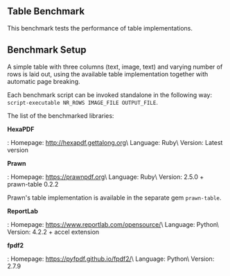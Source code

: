 ## Table Benchmark

This benchmark tests the performance of table implementations.


## Benchmark Setup

A simple table with three columns (text, image, text) and varying number of rows is laid out, using
the available table implementation together with automatic page breaking.

Each benchmark script can be invoked standalone in the following way: `script-executable NR_ROWS
IMAGE_FILE OUTPUT_FILE`.

The list of the benchmarked libraries:

**HexaPDF**

: Homepage: <http://hexapdf.gettalong.org>\\
  Language: Ruby\\
  Version: Latest version

**Prawn**

: Homepage: <https://prawnpdf.org>\\
  Language: Ruby\\
  Version: 2.5.0 + prawn-table 0.2.2

  Prawn's table implementation is available in the separate gem `prawn-table`.

**ReportLab**

: Homepage: <https://www.reportlab.com/opensource/>\\
  Language: Python\\
  Version: 4.2.2 + accel extension

**fpdf2**

: Homepage: <https://pyfpdf.github.io/fpdf2/>\\
  Language: Python\\
  Version: 2.7.9
